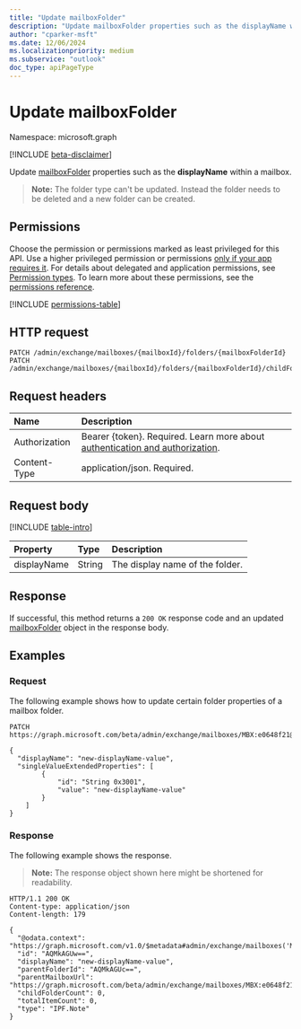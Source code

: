 ```yaml
---
title: "Update mailboxFolder"
description: "Update mailboxFolder properties such as the displayName within a mailbox."
author: "cparker-msft"
ms.date: 12/06/2024
ms.localizationpriority: medium
ms.subservice: "outlook"
doc_type: apiPageType
---
```


# Update mailboxFolder

Namespace: microsoft.graph

[!INCLUDE [beta-disclaimer](../../includes/beta-disclaimer.md)]

Update [mailboxFolder](../resources/mailboxfolder.md) properties such as the **displayName** within a mailbox.

>**Note:** The folder type can't be updated. Instead the folder needs to be deleted and a new folder can be created.

## Permissions

Choose the permission or permissions marked as least privileged for this API. Use a higher privileged permission or permissions [only if your app requires it](/graph/permissions-overview#best-practices-for-using-microsoft-graph-permissions). For details about delegated and application permissions, see [Permission types](/graph/permissions-overview#permission-types). To learn more about these permissions, see the [permissions reference](/graph/permissions-reference).

<!-- {
  "blockType": "permissions",
  "name": "mailboxfolder-update-permissions"
}
-->
[!INCLUDE [permissions-table](../includes/permissions/mailboxfolder-update-permissions.md)]

## HTTP request

<!-- {
  "blockType": "ignored"
}
-->
``` http
PATCH /admin/exchange/mailboxes/{mailboxId}/folders/{mailboxFolderId}
PATCH /admin/exchange/mailboxes/{mailboxId}/folders/{mailboxFolderId}/childFolders/{mailboxFolderId}
```

## Request headers

|Name|Description|
|:---|:---|
|Authorization|Bearer {token}. Required. Learn more about [authentication and authorization](/graph/auth/auth-concepts).|
|Content-Type|application/json. Required.|

## Request body

[!INCLUDE [table-intro](../../includes/update-property-table-intro.md)]

|Property|Type|Description|
|:---|:---|:---|
|displayName|String|The display name of the folder.|

## Response

If successful, this method returns a `200 OK` response code and an updated [mailboxFolder](../resources/mailboxfolder.md) object in the response body.

## Examples

### Request

The following example shows how to update certain folder properties of a mailbox folder.
<!-- {
  "blockType": "request",
  "name": "update_mailboxfolder"
}
-->
``` http
PATCH https://graph.microsoft.com/beta/admin/exchange/mailboxes/MBX:e0648f21@aab09c93/folders/AAMkAGVmMDEzM

{
  "displayName": "new-displayName-value",
  "singleValueExtendedProperties": [
        {
            "id": "String 0x3001",
            "value": "new-displayName-value"
        }
    ]
}
```

### Response

The following example shows the response.
>**Note:** The response object shown here might be shortened for readability.
<!-- {
  "blockType": "response",
  "truncated": true
}
-->
``` http
HTTP/1.1 200 OK
Content-type: application/json
Content-length: 179

{
  "@odata.context": "https://graph.microsoft.com/v1.0/$metadata#admin/exchange/mailboxes('MBX%3A73c326ef%402829ab8a')/folders/$entity",
  "id": "AQMkAGUw==",
  "displayName": "new-displayName-value",
  "parentFolderId": "AQMkAGUc==",
  "parentMailboxUrl": "https://graph.microsoft.com/beta/admin/exchange/mailboxes/MBX:e0648f21@aab09c93",
  "childFolderCount": 0,
  "totalItemCount": 0,
  "type": "IPF.Note"
}
```
